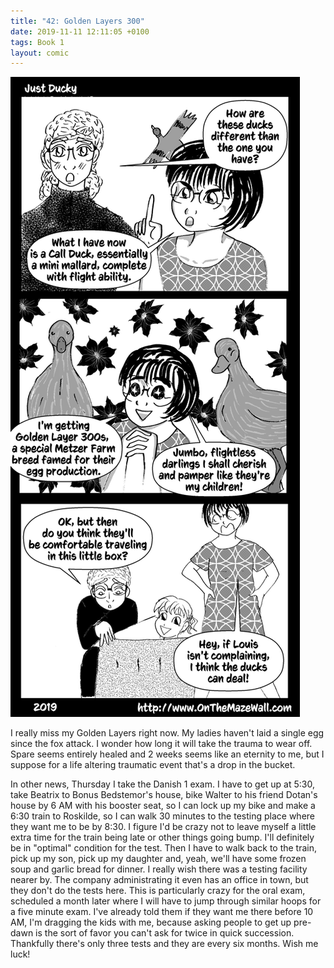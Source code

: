 ```yaml
---
title: "42: Golden Layers 300"
date: 2019-11-11 12:11:05 +0100
tags: Book 1
layout: comic
---
```


![42: Golden Layers 300](/comics/Book_1_-_042_Golden_Layers_300.png)

I really miss my Golden Layers right now. My ladies haven't laid a single egg since the fox attack. I wonder how long it will take the trauma to wear off. Spare seems entirely healed and 2 weeks seems like an eternity to me, but I suppose for a life altering traumatic event that's a drop in the bucket.

In other news, Thursday I take the Danish 1 exam. I have to get up at 5:30, take Beatrix to Bonus Bedstemor's house, bike Walter to his friend Dotan's house by 6 AM with his booster seat, so I can lock up my bike and make a 6:30 train to Roskilde, so I can walk 30 minutes to the testing place where they want me to be by 8:30. I figure I'd be crazy not to leave myself a little extra time for the train being late or other things going bump. I'll definitely be in "optimal" condition for the test. Then I have to walk back to the train, pick up my son, pick up my daughter and, yeah, we'll have some frozen soup and garlic bread for dinner. I really wish there was a testing facility nearer by. The company administrating it even has an office in town, but they don't do the tests here. This is particularly crazy for the oral exam, scheduled a month later where I will have to jump through similar hoops for a five minute exam. I've already told them if they want me there before 10 AM, I'm dragging the kids with me, because asking people to get up pre-dawn is the sort of favor you can't ask for twice in quick succession. Thankfully there's only three tests and they are every six months. Wish me luck!
